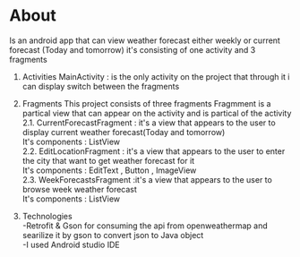 # About                                                                                                                                 
Is an android app that can view weather forecast either weekly or current forecast (Today and tomorrow)
it's consisting of one activity and 3 fragments
1. Activities
MainActivity : is the only activity on the project that through it i can display switch between the fragments
2. Fragments
This project consists of three fragments 
Fragmment is a partical view that can appear on the activity and is partical of the activity                                               
  2.1. CurrentForecastFragment : it's a view that appears to the user to display current weather forecast(Today and tomorrow)             
  It's components : ListView                                                                                                               
  2.2. EditLocationFragment : it's a view that appears to the user to enter the city that want to get weather forecast for it             
  It's components : EditText , Button , ImageView                                                                                         
  2.3. WeekForecastsFragment :it's a view that appears to the user to browse week weather forecast                                         
  It's components : ListView                                                                                                            
 
3. Technologies                                                                                                                         
-Retrofit & Gson for consuming the api from openweathermap and searilize it by gson to convert json to Java object                       
-I used Android studio IDE                                                                                                                    